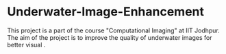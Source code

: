 # Underwater-Image-Enhancement
This project is a part of the course "Computational Imaging" at IIT Jodhpur. The aim of the project is to improve the quality of underwater images for better visual .
